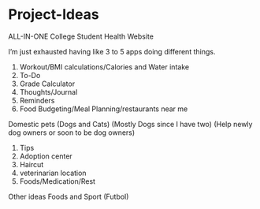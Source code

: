 # Project-Ideas

ALL-IN-ONE College Student Health Website

I’m just exhausted having like 3 to 5 apps doing different things.

1.	Workout/BMI calculations/Calories and Water intake
2.	To-Do
3.	Grade Calculator
4.	Thoughts/Journal
5.	Reminders
6.	Food Budgeting/Meal Planning/restaurants near me


Domestic pets (Dogs and Cats) (Mostly Dogs since I have two) (Help newly dog owners or soon to be dog owners)
1. Tips
2. Adoption center
3. Haircut
4. veterinarian location
5. Foods/Medication/Rest


Other ideas Foods and Sport (Futbol)
